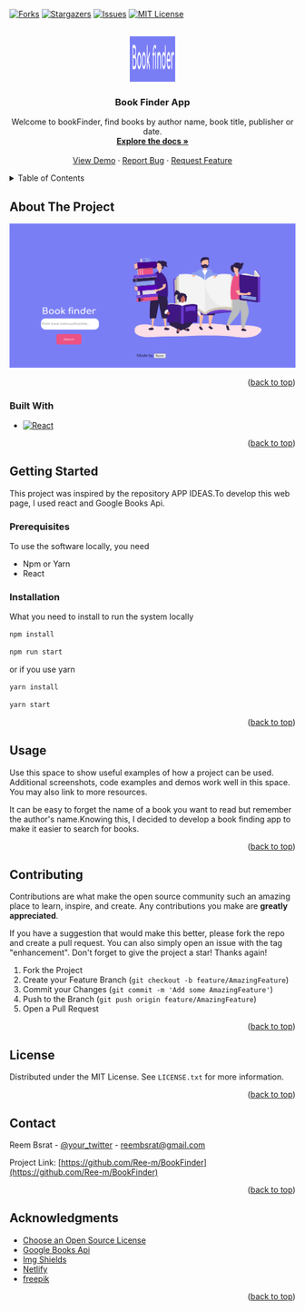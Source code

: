 
<!-- Improved compatibility of back to top link: See: https://github.com/othneildrew/Best-README-Template/pull/73 -->
<a name="readme-top"></a>



[![Forks][forks-shield]][forks-url]
[![Stargazers][stars-shield]][stars-url]
[![Issues][issues-shield]][issues-url]
[![MIT License][license-shield]][license-url]



<!-- PROJECT LOGO -->
<br />
<div align="center">
  <a href="https://github.com/Ree-m/BookFinder">
    <img src="src/assets/images/bookFinder-logo.png" width="80" height="80"/>
  </a>

  <h3 align="center">Book Finder App</h3>

  <p align="center">
  Welcome to bookFinder, find books by author name, book title, publisher or date.
    <br />
    <a href="https://github.com/Ree-m/BookFinder"><strong>Explore the docs »</strong></a>
    <br />
    <br />
    <a href="https://harmonious-arithmetic-c0d159.netlify.app/">View Demo</a>
    ·
    <a href="https://github.com/Ree-m/BookFinder/issues">Report Bug</a>
    ·
    <a href="https://github.com/Ree-m/BookFinder/issues">Request Feature</a>
  </p>
</div>



<!-- TABLE OF CONTENTS -->
<details>
  <summary>Table of Contents</summary>
  <ol>
    <li>
      <a href="#about-the-project">About The Project</a>
      <ul>
        <li><a href="#built-with">Built With</a></li>
      </ul>
    </li>
    <li>
      <a href="#getting-started">Getting Started</a>
      <ul>
        <li><a href="#prerequisites">Prerequisites</a></li>
        <li><a href="#installation">Installation</a></li>
      </ul>
    </li>
    <li><a href="#usage">Usage</a></li>
    <li><a href="#contributing">Contributing</a></li>
    <li><a href="#license">License</a></li>
    <li><a href="#contact">Contact</a></li>
    <li><a href="#acknowledgments">Acknowledgments</a></li>
  </ol>
</details>



<!-- ABOUT THE PROJECT -->
## About The Project

[![BookFinder Screen Shot][bookFinder-screenshot]](https://harmonious-arithmetic-c0d159.netlify.app)



<p align="right">(<a href="#readme-top">back to top</a>)</p>



### Built With


* [![React][React.js]][React-url]

<p align="right">(<a href="#readme-top">back to top</a>)</p>



<!-- GETTING STARTED -->
## Getting Started

This project was inspired by the repository APP IDEAS.To develop this web page, I used react and Google Books Api.

### Prerequisites

To use the software locally, you need
* Npm or Yarn
* React


### Installation
What you need to install to run the system locally

   ```sh
   npm install
   ```
   ```sh
   npm run start
   ```

   or if you use yarn

   ```sh
   yarn install
   ```
   ```sh
   yarn start
   ```

<p align="right">(<a href="#readme-top">back to top</a>)</p>



<!-- USAGE EXAMPLES -->
## Usage

Use this space to show useful examples of how a project can be used. Additional screenshots, code examples and demos work well in this space. You may also link to more resources.

It can be easy to forget the name of a book you want to read but remember the author's name.Knowing this, I decided to develop a book finding app to make it easier to search for books.



<p align="right">(<a href="#readme-top">back to top</a>)</p>




<!-- CONTRIBUTING -->
## Contributing

Contributions are what make the open source community such an amazing place to learn, inspire, and create. Any contributions you make are **greatly appreciated**.

If you have a suggestion that would make this better, please fork the repo and create a pull request. You can also simply open an issue with the tag "enhancement".
Don't forget to give the project a star! Thanks again!

1. Fork the Project
2. Create your Feature Branch (`git checkout -b feature/AmazingFeature`)
3. Commit your Changes (`git commit -m 'Add some AmazingFeature'`)
4. Push to the Branch (`git push origin feature/AmazingFeature`)
5. Open a Pull Request

<p align="right">(<a href="#readme-top">back to top</a>)</p>



<!-- LICENSE -->
## License

Distributed under the MIT License. See `LICENSE.txt` for more information.

<p align="right">(<a href="#readme-top">back to top</a>)</p>



<!-- CONTACT -->
## Contact

Reem Bsrat - [@your_twitter](https://twitter.com/your_username) - 
reembsrat@gmail.com

Project Link: [https://github.com/Ree-m/BookFinder](https://github.com/Ree-m/BookFinder)

<p align="right">(<a href="#readme-top">back to top</a>)</p>



<!-- ACKNOWLEDGMENTS -->
## Acknowledgments

* [Choose an Open Source License](https://choosealicense.com)
* [Google Books Api](https://developers.google.com/books/docs/overview)
* [Img Shields](https://shields.io)
* [Netlify](https://www.netlify.com/)
* [freepik](https://freepik.com)

<p align="right">(<a href="#readme-top">back to top</a>)</p>



<!-- MARKDOWN LINKS & IMAGES -->
<!-- https://www.markdownguide.org/basic-syntax/#reference-style-links -->
[contributors-shield]: https://img.shields.io/github/contributors/Ree-m/BookFinder.svg?style=for-the-badge
[contributors-url]: https://github.com/Ree-m/BookFinder/graphs/contributors
[forks-shield]: https://img.shields.io/github/forks/Ree-m/BookFinder.svg?style=for-the-badge
[forks-url]: https://github.com/Ree-m/BookFinder/network/members
[stars-shield]: https://img.shields.io/github/stars/ree-m/BookFinder.svg?style=for-the-badge
[stars-url]: https://github.com/Ree-m/BookFinder/stargazers
[issues-shield]: https://img.shields.io/github/issues/Ree-m/BookFinder.svg?style=for-the-badge
[issues-url]: https://github.com/Ree-m/BookFinder/issues
[license-shield]: https://img.shields.io/github/license/Ree-m/BookFinder.svg?style=for-the-badge
[license-url]: https://github.com/Ree-m/BookFinder/blob/main/LICENSE.txt
[bookFinder-screenshot]: src/assets/images/bookFinder-screenshot.png
[React.js]: https://img.shields.io/badge/React-20232A?style=for-the-badge&logo=react&logoColor=61DAFB
[React-url]: https://reactjs.org/
